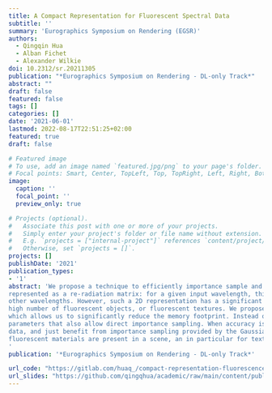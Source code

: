 ```yaml
---
title: A Compact Representation for Fluorescent Spectral Data
subtitle: ''
summary: 'Eurographics Symposium on Rendering (EGSR)'
authors:
  - Qingqin Hua
  - Alban Fichet
  - Alexander Wilkie
doi: 10.2312/sr.20211305
publication: "*Eurographics Symposium on Rendering - DL-only Track*"
abstract: ""
draft: false
featured: false
tags: []
categories: []
date: '2021-06-01'
lastmod: 2022-08-17T22:51:25+02:00
featured: true
draft: false

# Featured image
# To use, add an image named `featured.jpg/png` to your page's folder.
# Focal points: Smart, Center, TopLeft, Top, TopRight, Left, Right, BottomLeft, Bottom, BottomRight.
image:
  caption: ''
  focal_point: ''
  preview_only: true

# Projects (optional).
#   Associate this post with one or more of your projects.
#   Simply enter your project's folder or file name without extension.
#   E.g. `projects = ["internal-project"]` references `content/project/deep-learning/index.md`.
#   Otherwise, set `projects = []`.
projects: []
publishDate: '2021'
publication_types:
- '1'
abstract: 'We propose a technique to efficiently importance sample and store fluorescent spectral data. Fluorescence behaviour is properly
represented as a re-radiation matrix: for a given input wavelength, this matrix indicates how much energy is re-emitted at all
other wavelengths. However, such a 2D representation has a significant memory footprint, especially when a scene contains a
high number of fluorescent objects, or fluorescent textures. We propose to use Gaussian Mixture Domain to model re-radiation,
which allows us to significantly reduce the memory footprint. Instead of storing the full matrix, we work with a set of Gaussian
parameters that also allow direct importance sampling. When accuracy is a concern, one can still use the re-radiation matrix
data, and just benefit from importance sampling provided by the Gaussian Mixture. Our method is useful when numerous
fluorescent materials are present in a scene, an in particular for textures with fluorescent components.
'
publication: '*Eurographics Symposium on Rendering - DL-only Track*'

url_code: "https://gitlab.com/huaq_/compact-representation-fluorescence"
url_slides: "https://github.com/qingqhua/academic/raw/main/content/publication/10-2312-sr-20211305/EGSR2021.pdf"
---
```

